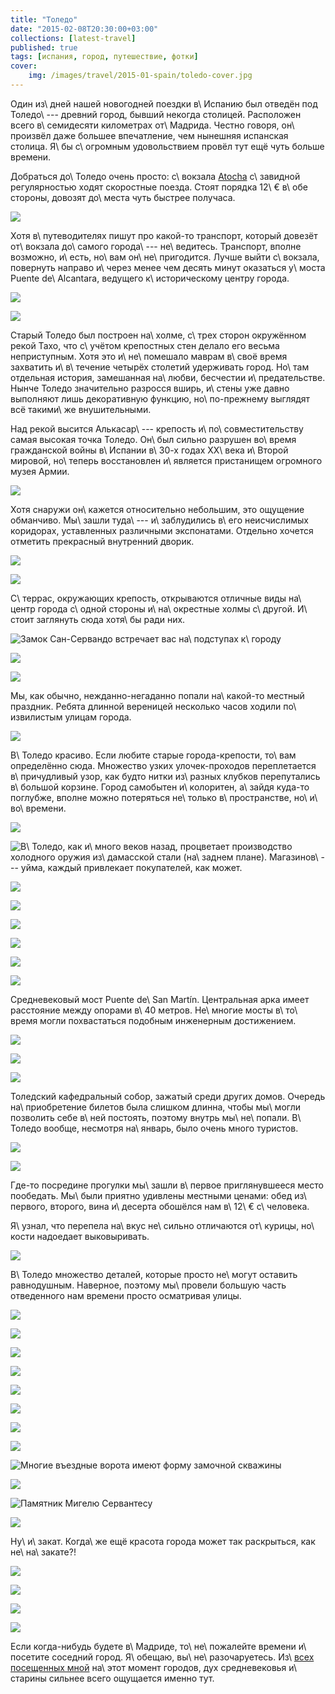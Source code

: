 ```yaml
---
title: "Толедо"
date: "2015-02-08T20:30:00+03:00"
collections: [latest-travel]
published: true
tags: [испания, город, путешествие, фотки]
cover:
    img: /images/travel/2015-01-spain/toledo-cover.jpg
---
```


Один из\ дней нашей новогодней поездки в\ Испанию был отведён под Толедо\ --- древний город, бывший некогда столицей.
Расположен всего в\ семидесяти километрах от\ Мадрида. Честно говоря, он\ произвёл даже большее впечатление, чем
нынешняя испанская столица. Я\ бы с\ огромным удовольствием провёл тут ещё чуть больше времени.

<!--more-->

Добраться до\ Толедо очень просто: с\ вокзала [Atocha] c\ завидной регулярностью ходят скоростные поезда. Стоят порядка
12\ € в\ обе стороны, довозят до\ места чуть быстрее получаса.

![](/images/travel/2015-01-spain/toledo-train.jpg)

Хотя в\ путеводителях пишут про какой-то транспорт, который довезёт от\ вокзала до\ самого города\ ---
не\ ведитесь. Транспорт, вполне возможно, и\ есть, но\ вам он\ не\ пригодится. Лучше выйти с\ вокзала, повернуть направо
и\ через менее чем десять минут оказаться у\ моста Puente de\ Alcantara, ведущего к\ историческому центру города.

![](/images/travel/2015-01-spain/toledo-bridge-1.jpg)

![](/images/travel/2015-01-spain/toledo-bridge-2.jpg)

Старый Толедо был построен на\ холме, с\ трех сторон окружённом рекой Тахо, что с\ учётом крепостных стен делало его
весьма неприступным. Хотя это и\ не\ помешало маврам в\ своё время захватить и\ в\ течение четырёх столетий удерживать
город. Но\ там отдельная история, замешанная на\ любви, бесчестии и\ предательстве. Нынче Толедо значительно разросся
вширь, и\ стены уже давно выполняют лишь декоративную функцию, но\ по-прежнему выглядят всё такими\ же внушительными.

Над рекой высится Алькасар\ --- крепость и\ по\ совместительству самая высокая точка Толедо. Он\ был сильно разрушен
во\ время гражданской войны в\ Испании в\ 30-х годах XX\ века и\ Второй мировой, но\ теперь восстановлен и\ является
пристанищем огромного музея Армии.

![](/images/travel/2015-01-spain/toledo-alcazar.jpg)

Хотя снаружи он\ кажется относительно небольшим, это ощущение обманчиво. Мы\ зашли туда\ --- и\ заблудились в\ его
неисчислимых коридорах, уставленных различными экспонатами. Отдельно хочется отметить прекрасный внутренний дворик.

![](/images/travel/2015-01-spain/toledo-alcazar-court-1.jpg)

![](/images/travel/2015-01-spain/toledo-alcazar-court-2.jpg)

С\ террас, окружающих крепость, открываются отличные виды на\ центр города с\ одной стороны и\ на\ окрестные холмы
с\ другой. И\ стоит заглянуть сюда хотя\ бы ради них.

![Замок Сан-Сервандо встречает вас на\ подступах к\ городу](/images/travel/2015-01-spain/toledo-alcazar-view-1.jpg "Замок Сан-Сервандо встречает вас на подступах к городу")


![](/images/travel/2015-01-spain/toledo-alcazar-view-2.jpg)


![](/images/travel/2015-01-spain/toledo-alcazar-view-3.jpg)


Мы, как обычно, нежданно-негаданно попали на\ какой-то местный праздник. Ребята длинной вереницей несколько часов ходили
по\ извилистым улицам города.

![](/images/travel/2015-01-spain/toledo-alcazar-view-4.jpg)

В\ Толедо красиво. Если любите старые города-крепости, то\ вам определённо сюда. Множество узких улочек-проходов
переплетается в\ причудливый узор, как будто нитки из\ разных клубков перепутались в\ большой корзине. Город самобытен
и\ колоритен, а\ зайдя куда-то поглубже, вполне можно потеряться не\ только в\ пространстве, но\ и\ во\ времени.

![](/images/travel/2015-01-spain/toledo-streets-1.jpg)

![В\ Толедо, как и\ много веков назад, процветает производство холодного оружия из\ дамасской стали (на\ заднем плане).
Магазинов\ --- уйма, каждый привлекает покупателей, как может.](/images/travel/2015-01-spain/toledo-streets-2.jpg)

![](/images/travel/2015-01-spain/toledo-streets-3.jpg)

![](/images/travel/2015-01-spain/toledo-streets-4.jpg)

![](/images/travel/2015-01-spain/toledo-streets-5.jpg)

![](/images/travel/2015-01-spain/toledo-streets-6.jpg)

![](/images/travel/2015-01-spain/toledo-streets-7.jpg)

![](/images/travel/2015-01-spain/toledo-streets-8.jpg)

Средневековый мост Puente de\ San Martín. Центральная арка имеет расстояние между опорами в\ 40 метров. Не\ многие мосты
в\ то\ время могли похвастаться подобным инженерным достижением.

![](/images/travel/2015-01-spain/toledo-san-martin-1.jpg)

![](/images/travel/2015-01-spain/toledo-san-martin-2.jpg)

![](/images/travel/2015-01-spain/toledo-san-martin-3.jpg)

Толедский кафедральный собор, зажатый среди других домов. Очередь на\ приобретение билетов была слишком длинна, чтобы
мы\ могли позволить себе в\ ней постоять, поэтому внутрь мы\ не\ попали. В\ Толедо вообще, несмотря на\ январь, было
очень много туристов.

![](/images/travel/2015-01-spain/toledo-cathedral-1.jpg)

![](/images/travel/2015-01-spain/toledo-cathedral-2.jpg)

Где-то посредине прогулки мы\ зашли в\ первое приглянувшееся место пообедать. Мы\ были приятно удивлены местными ценами:
обед из\ первого, второго, вина и\ десерта обошёлся нам в\ 12\ € с\ человека.

Я\ узнал, что перепела на\ вкус не\ сильно отличаются от\ курицы, но\ кости надоедает выковыривать.

![](/images/travel/2015-01-spain/toledo-lunch.jpg)

В\ Толедо множество деталей, которые просто не\ могут оставить равнодушным. Наверное, поэтому мы\ провели большую часть
отведенного нам времени просто осматривая улицы.

![](/images/travel/2015-01-spain/toledo-details-1.jpg)

![](/images/travel/2015-01-spain/toledo-details-2.jpg)

![](/images/travel/2015-01-spain/toledo-details-3.jpg)

![](/images/travel/2015-01-spain/toledo-details-4.jpg)

![](/images/travel/2015-01-spain/toledo-details-5.jpg)

![](/images/travel/2015-01-spain/toledo-details-6.jpg)

![](/images/travel/2015-01-spain/toledo-details-7.jpg)

![](/images/travel/2015-01-spain/toledo-details-8.jpg)

![Многие въездные ворота имеют форму замочной скважины](/images/travel/2015-01-spain/toledo-details-9.jpg "Многие въездные ворота имеют форму замочной скважины")

![](/images/travel/2015-01-spain/toledo-details-10.jpg)

![Памятник Мигелю Сервантесу](/images/travel/2015-01-spain/toledo-details-11.jpg "Памятник Мигелю Сервантесу")

![](/images/travel/2015-01-spain/toledo-details-12.jpg)

Ну\ и\ закат. Когда\ же ещё красота города может так раскрыться, как не\ на\ закате?!

![](/images/travel/2015-01-spain/toledo-sunset-1.jpg)

![](/images/travel/2015-01-spain/toledo-sunset-2.jpg)

![](/images/travel/2015-01-spain/toledo-sunset-3.jpg)

![](/images/travel/2015-01-spain/toledo-sunset-4.jpg)

Если когда-нибудь будете в\ Мадриде, то\ не\ пожалейте времени и\ посетите соседний город. Я\ обещаю,
вы\ не\ разочаруетесь. Из\ [всех посещенных мной][map] на\ этот момент городов, дух средневековья и\ старины сильнее
всего ощущается именно тут.

[Atocha]: /post/new-year-in-madrid/#p-39
[map]: /map/
